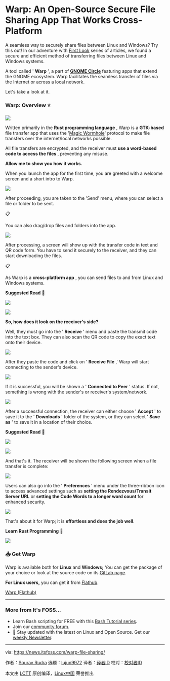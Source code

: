 [#]: subject: "Warp: An Open-Source Secure File Sharing App That Works Cross-Platform"
[#]: via: "https://news.itsfoss.com/warp-file-sharing/"
[#]: author: "Sourav Rudra https://news.itsfoss.com/author/sourav/"
[#]: collector: "lujun9972"
[#]: translator: " "
[#]: reviewer: " "
[#]: publisher: " "
[#]: url: " "

Warp: An Open-Source Secure File Sharing App That Works Cross-Platform
======
A seamless way to securely share files between Linux and Windows? Try
this out!
In our adventure with [First Look][1] series of articles, we found a secure and efficient method of transferring files between Linux and Windows systems.

A tool called ' **Warp** ', a part of [**GNOME Circle**][2] featuring apps that extend the GNOME ecosystem. Warp facilitates the seamless transfer of files via the Internet or across a local network.

Let's take a look at it.

### Warp: Overview ⭐

![][3]

Written primarily in the **Rust programming language** , Warp is a **GTK-based** file transfer app that uses the '[Magic Wormhole][4]' protocol to make file transfers over the internet/local networks possible.

All file transfers are encrypted, and the receiver must **use a word-based code to access the files** , preventing any misuse.

**Allow me to show you how it works.**

When you launch the app for the first time, you are greeted with a welcome screen and a short intro to Warp.

![][5]

After proceeding, you are taken to the 'Send' menu, where you can select a file or folder to be sent.

📋

You can also drag/drop files and folders into the app.

![][6]

After processing, a screen will show up with the transfer code in text and QR code form. You have to send it securely to the receiver, and they can start downloading the files.

📋

As Warp is a **cross-platform app** , you can send files to and from Linux and Windows systems.

**Suggested Read** 📖

![][7]

![][8]

**So, how does it look on the receiver's side?**

Well, they must go into the ' **Receive** ' menu and paste the transmit code into the text box. They can also scan the QR code to copy the exact text onto their device.

![][9]

After they paste the code and click on ' **Receive File** ,' Warp will start connecting to the sender's device.

![][10]

If it is successful, you will be shown a ' **Connected to Peer** ' status. If not, something is wrong with the sender's or receiver's system/network.

![][11]

After a successful connection, the receiver can either choose ' **Accept** ' to save it to the ' **Downloads** ' folder of the system, or they can select ' **Save as** ' to save it in a location of their choice.

**Suggested Read** 📖

![][7]

![][12]

And that's it. The receiver will be shown the following screen when a file transfer is complete:

![][13]

Users can also go into the ' **Preferences** ' menu under the three-ribbon icon to access advanced settings such as **setting the Rendezvous/Transit Server URL** or **setting the Code Words to a longer word count** for enhanced security.

![][14]

That's about it for Warp; it is **effortless and does the job well**.

**Learn Rust Programming** 📖

![][15]

### 📥 Get Warp

Warp is available both for **Linux** and **Windows;** You can get the package of your choice or look at the source code on its [GitLab page][16].

**For Linux users,** you can get it from [Flathub][17].

[Warp (Flathub)][17]

* * *

### More from It's FOSS...

  * Learn Bash scripting for FREE with this [Bash Tutorial series][18].
  * Join our [community forum][19].
  * 📩 Stay updated with the latest on Linux and Open Source. Get our [weekly Newsletter][20].



--------------------------------------------------------------------------------

via: https://news.itsfoss.com/warp-file-sharing/

作者：[Sourav Rudra][a]
选题：[lujun9972][b]
译者：[译者ID](https://github.com/译者ID)
校对：[校对者ID](https://github.com/校对者ID)

本文由 [LCTT](https://github.com/LCTT/TranslateProject) 原创编译，[Linux中国](https://linux.cn/) 荣誉推出

[a]: https://news.itsfoss.com/author/sourav/
[b]: https://github.com/lujun9972
[1]: https://news.itsfoss.com/tag/first-look/
[2]: https://circle.gnome.org/?ref=news.itsfoss.com
[3]: https://news.itsfoss.com/content/images/2023/06/Warp_X.jpg
[4]: https://github.com/magic-wormhole/magic-wormhole?ref=news.itsfoss.com#magic-wormhole
[5]: https://news.itsfoss.com/content/images/2023/06/Warp_1.jpg
[6]: https://news.itsfoss.com/content/images/2023/06/Warp_2.jpg
[7]: https://news.itsfoss.com/content/images/size/w256h256/2022/08/android-chrome-192x192.png
[8]: https://news.itsfoss.com/content/images/2023/06/Warp_3.jpg
[9]: https://news.itsfoss.com/content/images/2023/06/Warp_4-1.jpg
[10]: https://news.itsfoss.com/content/images/2023/06/Warp_5.jpg
[11]: https://news.itsfoss.com/content/images/2023/06/Warp_6.jpg
[12]: https://news.itsfoss.com/content/images/2023/06/Warp_7.jpg
[13]: https://news.itsfoss.com/content/images/2023/06/Warp_8.jpg
[14]: https://news.itsfoss.com/content/images/2023/06/Warp_9.jpg
[15]: https://itsfoss.com/content/images/size/w256h256/2022/12/android-chrome-192x192.png
[16]: https://gitlab.gnome.org/World/warp?ref=news.itsfoss.com
[17]: https://flathub.org/apps/app.drey.Warp?ref=news.itsfoss.com
[18]: https://linuxhandbook.com/tag/bash-beginner/
[19]: https://itsfoss.community/
[20]: https://itsfoss.com/newsletter/
